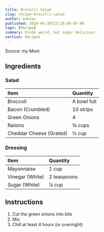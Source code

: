 ```yaml
---
title: Brocolli Salad
slug: recipe-brocolli-salad
author: kenton
published: 2020-04-30T23:28:00-07:00
tags: [Recipe]
summary: Kinda weird, but super delicious
section: Recipes
---
```


Source: my Mom

## Ingredients 

### Salad

| Item | Quantity |
|:-|:-|
| Broccoli | A bowl full |
| Bacon (Crumbled) | 10 strips |
| Green Onions | 4 |
| Raisins | ¾ cups |
| Cheddar Cheese (Grated) | ½ cup |

### Dressing

| Item | Quantity |
|:-|:-|
| Mayonnaise | 1 cup |
| Vinegar (White) | 2 teaspoons |
| Sugar (White) | ¼ cup |

## Instructions

1. Cut the green onions into bits
2. Mix
3. Chill at least 4 hours (or overnight)


